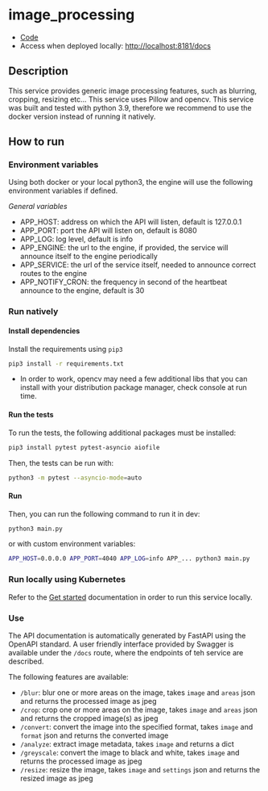 # image_processing

- [Code](../../services/image_processing/README.md)
- Access when deployed locally: <http://localhost:8181/docs>

## Description
This service provides generic image processing features, such as blurring, cropping, resizing etc... This service uses Pillow and opencv. This service was built and tested with python 3.9, therefore we recommend to use the docker version instead of running it natively.

## How to run
### Environment variables
Using both docker or your local python3, the engine will use the following environment variables if defined.

*General variables*

- APP_HOST: address on which the API will listen, default is 127.0.0.1
- APP_PORT: port the API will listen on, default is 8080
- APP_LOG: log level, default is info
- APP_ENGINE: the url to the engine, if provided, the service will announce itself to the engine periodically
- APP_SERVICE: the url of the service itself, needed to announce correct routes to the engine
- APP_NOTIFY_CRON: the frequency in second of the heartbeat announce to the engine, default is 30

### Run natively
#### Install dependencies
Install the requirements using `pip3`

```bash
pip3 install -r requirements.txt
```

* In order to work, opencv may need a few additional libs that you can install with your distribution package manager, check console at run time.
#### Run the tests
To run the tests, the following additional packages must be installed:

```bash
pip3 install pytest pytest-asyncio aiofile
```

Then, the tests can be run with:
```bash
python3 -m pytest --asyncio-mode=auto
```

#### Run
Then, you can run the following command to run it in dev:

```bash
python3 main.py
```

or with custom environment variables:

```bash
APP_HOST=0.0.0.0 APP_PORT=4040 APP_LOG=info APP_... python3 main.py
```

### Run locally using Kubernetes

Refer to the [Get started](../docs/get-started.md) documentation in order to run this service locally.

### Use
The API documentation is automatically generated by FastAPI using the OpenAPI standard. A user friendly interface provided by Swagger is available under the `/docs` route, where the endpoints of teh service are described.

The following features are available:

- `/blur`: blur one or more areas on the image, takes `image` and `areas` json and returns the processed image as jpeg
- `/crop`: crop one or more areas on the image, takes `image` and `areas` json and returns the cropped image(s) as jpeg
- `/convert`: convert the image into the specified format, takes `image` and `format` json and returns the converted image
- `/analyze`: extract image metadata, takes `image` and returns a dict
- `/greyscale`: convert the image to black and white, takes `image` and returns the processed image as jpeg
- `/resize`: resize the image, takes `image` and `settings` json and returns the resized image as jpeg
